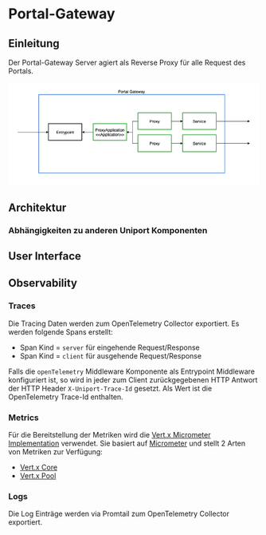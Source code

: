# Portal-Gateway

## Einleitung

Der Portal-Gateway Server agiert als Reverse Proxy für alle Request des Portals.

![Concept Overview](data/Concept_Overview.png)

## Architektur

### Abhängigkeiten zu anderen Uniport Komponenten

## User Interface

## Observability

### Traces

Die Tracing Daten werden zum OpenTelemetry Collector exportiert. Es werden folgende Spans erstellt:

- Span Kind = `server` für eingehende Request/Response
- Span Kind = `client` für ausgehende Request/Response

Falls die `openTelemetry` Middleware Komponente als Entrypoint Middleware konfiguriert ist, so wird in jeder zum Client zurückgegebenen HTTP Antwort der HTTP Header `X-Uniport-Trace-Id` gesetzt. Als Wert ist die OpenTelemetry Trace-Id enthalten.

### Metrics

Für die Bereitstellung der Metriken wird die [Vert.x Micrometer Implementation](https://vertx.io/docs/vertx-micrometer-metrics/java/) verwendet. Sie basiert auf [Micrometer](http://micrometer.io/) und stellt 2 Arten von Metriken zur Verfügung:

- [Vert.x Core](https://vertx.io/docs/vertx-micrometer-metrics/java/#_vert_x_core_tools_metrics)
- [Vert.x Pool](https://vertx.io/docs/vertx-micrometer-metrics/java/#_vert_x_pool_metrics)

### Logs

Die Log Einträge werden via Promtail zum OpenTelemetry Collector exportiert.
